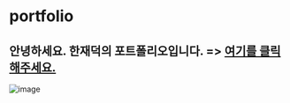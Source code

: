 # portfolio
## 안녕하세요. 한재덕의 포트폴리오입니다. => [여기를 클릭해주세요.](https://jaedeokhan.github.io/portfolio/)
![image](https://user-images.githubusercontent.com/45028904/94535691-d359a580-027c-11eb-80e7-0085669b07e3.png)
